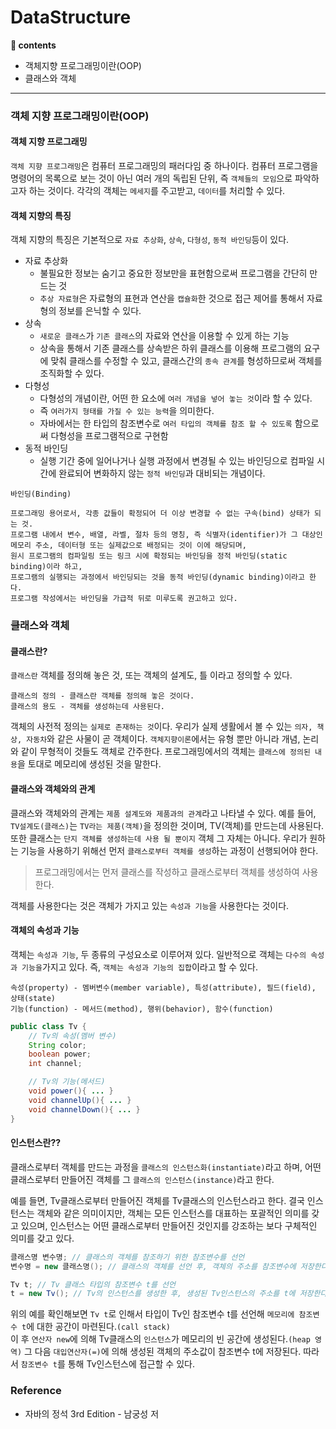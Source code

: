 # __DataStructure__

**:book: contents**
* 객체지향 프로그래밍이란(OOP)
* 클래스와 객체

---
### __객체 지향 프로그래밍이란(OOP)__

#### 객체 지향 프로그래밍

`객체 지향 프로그래밍`은 컴퓨터 프로그래밍의 패러다임 중 하나이다. 컴퓨터 프로그램을 명령어의 목록으로 보는 것이 아닌 여러 개의 독립된 단위, 즉 `객체들의 모임`으로 파악하고자 하는 것이다. 각각의 객체는 `메세지`를 주고받고, `데이터`를 처리할 수 있다.

#### 객체 지향의 특징

객체 지향의 특징은 기본적으로 `자료 추상화`, `상속`, `다형성`, `동적 바인딩`등이 있다.

* 자료 추상화
    * 불필요한 정보는 숨기고 중요한 정보만을 표현함으로써 프로그램을 간단히 만드는 것
    * `추상 자료형`은 자료형의 표현과 연산을 `캡슐화`한 것으로 접근 제어를 통해서 자료형의 정보를 은닉할 수 있다.
* 상속
    * `새로운 클래스`가 `기존 클래스`의 자료와 연산을 이용할 수 있게 하는 기능
    * 상속을 통해서 기존 클래스를 상속받은 하위 클래스를 이용해 프로그램의 요구에 맞춰 클래스를 수정할 수 있고, 클래스간의 `종속 관계`를 형성하므로써 객체를 조직화할 수 있다.
* 다형성
    * 다형성의 개념이란, 어떤 한 요소에 `여러 개념을 넣어 놓는 것`이라 할 수 있다.
    * 즉 `여러가지 형태를 가질 수 있는 능력`을 의미한다.
    * 자바에서는 한 타입의 참조변수로 `여러 타입의 객체를 참조 할 수 있도록` 함으로써 다형성을 프로그램적으로 구현함
* 동적 바인딩
    * 실행 기간 중에 일어나거나 실행 과정에서 변경될 수 있는 바인딩으로 컴파일 시간에 완료되어 변화하지 않는 `정적 바인딩`과 대비되는 개념이다.

```
바인딩(Binding)

프로그래밍 용어로서, 각종 값들이 확정되어 더 이상 변경할 수 없는 구속(bind) 상태가 되는 것.
프로그램 내에서 변수, 배열, 라벨, 절차 등의 명칭, 즉 식별자(identifier)가 그 대상인 메모리 주소, 데이터형 또는 실제값으로 배정되는 것이 이에 해당되며,
원시 프로그램의 컴파일링 또는 링크 시에 확정되는 바인딩을 정적 바인딩(static binding)이라 하고,
프로그램의 실행되는 과정에서 바인딩되는 것을 동적 바인딩(dynamic binding)이라고 한다.
프로그램 작성에서는 바인딩을 가급적 뒤로 미루도록 권고하고 있다.  
```

### __클래스와 객체__

#### 클래스란?

`클래스란` 객체를 정의해 놓은 것, 또는 객체의 설계도, 틀 이라고 정의할 수 있다.

```
클래스의 정의 - 클래스란 객체를 정의해 놓은 것이다.
클래스의 용도 - 객체를 생성하는데 사용된다.
```
객체의 사전적 정의는 `실제로 존재하는 것`이다. 우리가 실제 생활에서 볼 수 있는 `의자, 책상, 자동차`와 같은 사물이 곧 객체이다. `객체지향이론`에서는 유형 뿐만 아니라 개념, 논리와 같이 무형적이 것들도 객체로 간주한다. 프로그래밍에서의 객체는 `클래스에 정의된 내용`을 토대로 메모리에 생성된 것을 말한다.

#### 클래스와 객체와의 관계

클래스와 객체와의 관계는 `제품 설계도와 제품과의 관계`라고 나타낼 수 있다. 예를 들어, `TV설계도(클래스)`는 `TV라는 제품(객체)`을 정의한 것이며, TV(객체)를 만드는데 사용된다.  
또한 클래스는 `단지 객체를 생성하는데 사용 될 뿐이지` 객체 그 자체는 아니다. 우리가 원하는 기능을 사용하기 위해선 먼저 `클래스로부터 객체를 생성`하는 과정이 선행되어야 한다.

> 프로그래밍에서는 먼저 클래스를 작성하고 클래스로부터 객체를 생성하여 사용한다.

객체를 사용한다는 것은 객체가 가지고 있는 `속성과 기능`을 사용한다는 것이다.

#### 객체의 속성과 기능

객체는 `속성과 기능`, 두 종류의 구성요소로 이루어져 있다. 일반적으로 객체는 `다수의 속성과 기능을`가지고 있다. 즉, `객체는 속성과 기능의 집합`이라고 할 수 있다.

```
속성(property) - 멤버변수(member variable), 특성(attribute), 필드(field), 상태(state)
기능(function) - 메서드(method), 행위(behavior), 함수(function)
```
```java
public class Tv {
    // Tv의 속성(멤버 변수)
    String color;
    boolean power;
    int channel;

    // Tv의 기능(메서드)
    void power(){ ... }
    void channelUp(){ ... }
    void channelDown(){ ... }
}

```

#### 인스턴스란??

클래스로부터 객체를 만드는 과정을 `클래스의 인스턴스화(instantiate)`라고 하며, 어떤 클래스로부터 만들어진 객체를 그 `클래스의 인스턴스(instance)`라고 한다.

예를 들면, Tv클래스로부터 만들어진 객체를 Tv클래스의 인스턴스라고 한다. 결국 인스턴스는 객체와 같은 의미이지만, 객체는 모든 인스턴스를 대표하는 포괄적인 의미를 갖고 있으며, 인스턴스는 어떤 클래스로부터 만들어진 것인지를 강조하는 보다 구체적인 의미를 갖고 있다.

```java
클래스명 변수명; // 클래스의 객체를 참조하기 위한 참조변수를 선언
변수명 = new 클래스명(); // 클래스의 객체를 선언 후, 객체의 주소를 참조변수에 저장한다.

Tv t; // Tv 클래스 타입의 참조변수 t를 선언
t = new Tv(); // Tv의 인스턴스를 생성한 후, 생성된 Tv인스턴스의 주소를 t에 저장한다.
```
위의 예를 확인해보면 `Tv t`로 인해서 타입이 Tv인 참조변수 t를 선언해 `메모리에 참조변수 t`에 대한 공간이 마련된다.`(call stack)`  
이 후 `연산자 new`에 의해 Tv클래스의 `인스턴스`가 메모리의 빈 공간에 생성된다.`(heap 영역)` 그 다음 `대입연산자(=)`에 의해 생성된 객체의 주소값이 참조변수 t에 저장된다. 따라서 `참조변수 t`를 통해 Tv인스턴스에 접근할 수 있다.



### Reference

* 자바의 정석 3rd Edition - 남궁성 저

